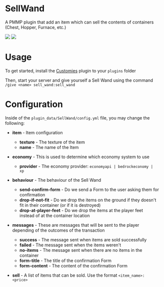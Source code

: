 # SellWand

A PMMP plugin that add an item which can sell the contents of containers (Chest, Hopper, Furnace, etc.)

[![](https://poggit.pmmp.io/shield.api/SellWand)](https://poggit.pmmp.io/p/SellWand)
[![](https://poggit.pmmp.io/shield.dl.total/SellWand)](https://poggit.pmmp.io/p/SellWand)

# Usage

To get started, install the [Customies](https://poggit.pmmp.io/p/Customies/) plugin to your `plugins` folder

Then, start your server and give yourself a Sell Wand using the command `/give <name> sell_wand:sell_wand`

# Configuration

Inside of the `plugin_data/SellWand/config.yml` file, you may change the following:

-   **item** - Item configuration

    -   **texture** - The texture of the item
    -   **name** - The name of the Item

-   **economy** - This is used to determine which economy system to use

    -   **provider** - The economy provider: `economyapi | bedrockeconomy | xp`

-   **behaviour** - The behaviour of the Sell Wand

    -   **send-confirm-form** - Do we send a Form to the user asking them for confirmation
    -   **drop-if-not-fit** - Do we drop the items on the ground if they doesn't fit in their container (or if it is destroyed)
    -   **drop-at-player-feet** - Do we drop the items at the player feet instead of at the container location

-   **messages** - These are messages that will be sent to the player depending of the outcomes of the transaction

    -   **success** - The message sent when items are sold successfully
    -   **failed** - The message sent when the items weren't
    -   **no-items** - The message sent when there are no items in the container
    -   **form-title** - The title of the confirmation Form
    -   **form-content** - The content of the confirmation Form

-   **sell** - A list of items that can be sold. Use the format `<item_name>: <price>`
